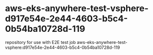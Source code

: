 # aws-eks-anywhere-test-vsphere-d917e54e-2e44-4603-b5c4-0b54ba10728d-119
repository for use with E2E test job aws-eks-anywhere-test-vsphere:d917e54e-2e44-4603-b5c4-0b54ba10728d-119
